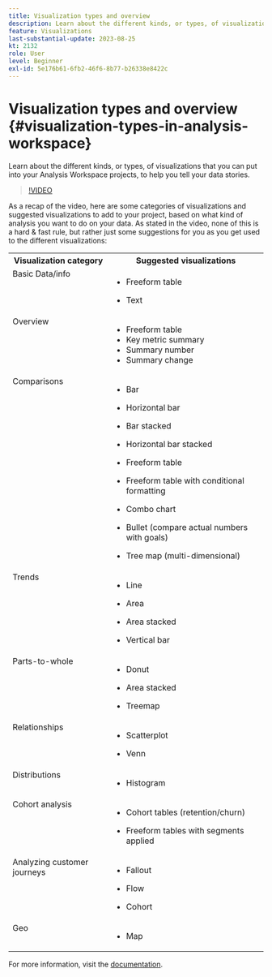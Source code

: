 ```yaml
---
title: Visualization types and overview
description: Learn about the different kinds, or types, of visualizations that you can put into your Analysis Workspace projects, to help you tell your data stories.
feature: Visualizations
last-substantial-update: 2023-08-25
kt: 2132
role: User
level: Beginner
exl-id: 5e176b61-6fb2-46f6-8b77-b26338e8422c
---
```

# Visualization types and overview {#visualization-types-in-analysis-workspace}

Learn about the different kinds, or types, of visualizations that you can put into your Analysis Workspace projects, to help you tell your data stories.

>[!VIDEO](https://video.tv.adobe.com/v/23994/?quality=12&learn=on)

As a recap of the video, here are some categories of visualizations and suggested visualizations to add to your project, based on what kind of analysis you want to do on your data. As stated in the video, none of this is a hard & fast rule, but rather just some suggestions for you as you get used to the different visualizations:

<table style="max-width: 1214px;">
<tr>
    <th>
        Visualization category
    </th>
    <th>
        Suggested visualizations
    </th>
</tr>
<tr>
  <td style="vertical-align: top;">Basic Data/info
  </td>
  
  <td style="vertical-align: top;">
    
* Freeform table
* Text

  </td>
</tr>
<tr>
  <td style="vertical-align: top;">Overview
  </td>
  
  <td style="vertical-align: top;">

* Freeform table
* Key metric summary
* Summary number
* Summary change

</td>
</tr>
<tr>
  <td style="vertical-align: top;">Comparisons
  </td>
  
  <td style="vertical-align: top;">

* Bar
* Horizontal bar
* Bar stacked
* Horizontal bar stacked
* Freeform table
* Freeform table with conditional formatting
* Combo chart
* Bullet (compare actual numbers with goals)
* Tree map (multi-dimensional)

  </td>
</tr>
<tr>
  <td style="vertical-align: top;">Trends
  </td>
  
  <td style="vertical-align: top;">

* Line
* Area
* Area stacked
* Vertical bar

  </td>
</tr>
<tr>
  <td style="vertical-align: top;">Parts-to-whole
  </td>
  
  <td style="vertical-align: top;">

* Donut
* Area stacked
* Treemap

  </td>
</tr>
<tr>
  <td style="vertical-align: top;">Relationships
  </td>
  
  <td style="vertical-align: top;">

* Scatterplot
* Venn

  </td>
</tr>
<tr>
  <td style="vertical-align: top;">Distributions
  </td>
  
  <td style="vertical-align: top;">

* Histogram

  </td>
</tr>
<tr>
  <td style="vertical-align: top;">Cohort analysis
  </td>
  
  <td style="vertical-align: top;">

* Cohort tables (retention/churn)
* Freeform tables with segments applied

  </td>
</tr>
<tr>
  <td style="vertical-align: top;">Analyzing customer journeys
  </td>
  
  <td style="vertical-align: top;">

* Fallout
* Flow
* Cohort

  </td>
</tr>
<tr>
  <td style="vertical-align: top;">Geo
  </td>
  
  <td style="vertical-align: top;">

* Map

  </td>
</tr>

  
</table>

For more information, visit the [documentation](https://experienceleague.adobe.com/docs/analytics/analyze/analysis-workspace/visualizations/freeform-analysis-visualizations.html).
